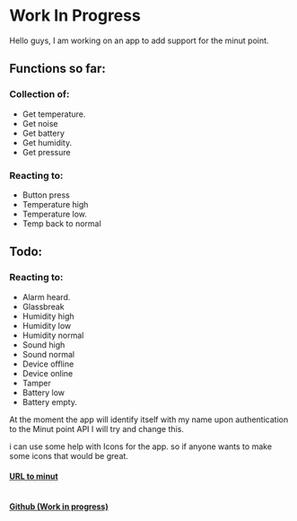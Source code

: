 <H1>Work In Progress</h1>

Hello guys, I am working on an app to add support for the minut point.
<h2>
Functions so far:</h2>
<h3>
Collection of:</h3>

*	Get temperature.
*	Get noise
*	Get battery
*	Get humidity.
*	Get pressure

<h3>Reacting to:</h3>

*	Button press
*	Temperature high
*	Temperature low.
*	Temp back to normal

<h2>Todo: </h2>

<h3>Reacting to:</h3>

*	Alarm heard.
*	Glassbreak
*	Humidity high
*	Humidity low
*	Humidity normal
*	Sound high
*	Sound normal
*	Device offline
*	Device online
*	Tamper
*	Battery low
*	Battery empty.

At the moment the app will identify itself with my name upon authentication to the Minut point API I will try and change this.

i can use some help with Icons for the app. so if anyone wants to make some icons that would be great.

<h4>
<a href="https://minut.com/">URL to minut</a><br><br>
</h4>
<h4>
<a href="https://point.ketra.nl/">Github (Work in progress)</a> <br>
</h4>
